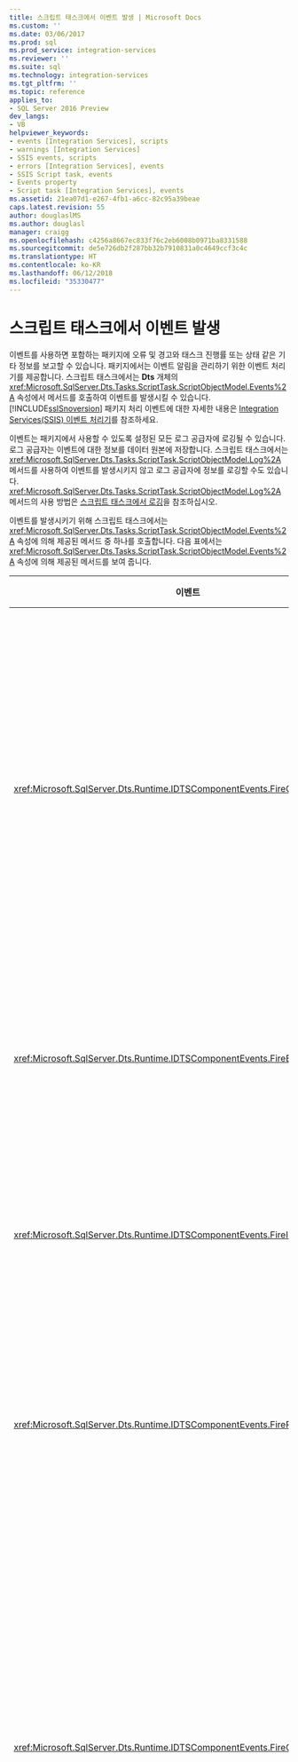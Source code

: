 ```yaml
---
title: 스크립트 태스크에서 이벤트 발생 | Microsoft Docs
ms.custom: ''
ms.date: 03/06/2017
ms.prod: sql
ms.prod_service: integration-services
ms.reviewer: ''
ms.suite: sql
ms.technology: integration-services
ms.tgt_pltfrm: ''
ms.topic: reference
applies_to:
- SQL Server 2016 Preview
dev_langs:
- VB
helpviewer_keywords:
- events [Integration Services], scripts
- warnings [Integration Services]
- SSIS events, scripts
- errors [Integration Services], events
- SSIS Script task, events
- Events property
- Script task [Integration Services], events
ms.assetid: 21ea07d1-e267-4fb1-a6cc-82c95a39beae
caps.latest.revision: 55
author: douglaslMS
ms.author: douglasl
manager: craigg
ms.openlocfilehash: c4256a8667ec833f76c2eb6008b0971ba8331588
ms.sourcegitcommit: de5e726db2f287bb32b7910831a0c4649ccf3c4c
ms.translationtype: HT
ms.contentlocale: ko-KR
ms.lasthandoff: 06/12/2018
ms.locfileid: "35330477"
---
```

# <a name="raising-events-in-the-script-task"></a>스크립트 태스크에서 이벤트 발생
  이벤트를 사용하면 포함하는 패키지에 오류 및 경고와 태스크 진행률 또는 상태 같은 기타 정보를 보고할 수 있습니다. 패키지에서는 이벤트 알림을 관리하기 위한 이벤트 처리기를 제공합니다. 스크립트 태스크에서는 **Dts** 개체의 <xref:Microsoft.SqlServer.Dts.Tasks.ScriptTask.ScriptObjectModel.Events%2A> 속성에서 메서드를 호출하여 이벤트를 발생시킬 수 있습니다. [!INCLUDE[ssISnoversion](../../../includes/ssisnoversion-md.md)] 패키지 처리 이벤트에 대한 자세한 내용은 [Integration Services&#40;SSIS&#41; 이벤트 처리기](../../../integration-services/integration-services-ssis-event-handlers.md)를 참조하세요.  
  
 이벤트는 패키지에서 사용할 수 있도록 설정된 모든 로그 공급자에 로깅될 수 있습니다. 로그 공급자는 이벤트에 대한 정보를 데이터 원본에 저장합니다. 스크립트 태스크에서는 <xref:Microsoft.SqlServer.Dts.Tasks.ScriptTask.ScriptObjectModel.Log%2A> 메서드를 사용하여 이벤트를 발생시키지 않고 로그 공급자에 정보를 로깅할 수도 있습니다. <xref:Microsoft.SqlServer.Dts.Tasks.ScriptTask.ScriptObjectModel.Log%2A> 메서드의 사용 방법은 [스크립트 태스크에서 로깅](../../../integration-services/extending-packages-scripting/task/logging-in-the-script-task.md)을 참조하십시오.  
  
 이벤트를 발생시키기 위해 스크립트 태스크에서는 <xref:Microsoft.SqlServer.Dts.Tasks.ScriptTask.ScriptObjectModel.Events%2A> 속성에 의해 제공된 메서드 중 하나를 호출합니다. 다음 표에서는 <xref:Microsoft.SqlServer.Dts.Tasks.ScriptTask.ScriptObjectModel.Events%2A> 속성에 의해 제공된 메서드를 보여 줍니다.  
  
|이벤트|설명|  
|-----------|-----------------|  
|<xref:Microsoft.SqlServer.Dts.Runtime.IDTSComponentEvents.FireCustomEvent%2A>|패키지에서 사용자가 정의한 사용자 지정 이벤트를 발생시킵니다.|  
|<xref:Microsoft.SqlServer.Dts.Runtime.IDTSComponentEvents.FireError%2A>|패키지에 오류 조건을 알립니다.|  
|<xref:Microsoft.SqlServer.Dts.Runtime.IDTSComponentEvents.FireInformation%2A>|사용자에게 정보를 제공합니다.|  
|<xref:Microsoft.SqlServer.Dts.Runtime.IDTSComponentEvents.FireProgress%2A>|패키지에 태스크 진행률을 알립니다.|  
|<xref:Microsoft.SqlServer.Dts.Runtime.IDTSComponentEvents.FireQueryCancel%2A>|패키지에서 태스크를 중간에 종료해야 하는지 여부를 나타내는 값을 반환합니다.|  
|<xref:Microsoft.SqlServer.Dts.Runtime.IDTSComponentEvents.FireWarning%2A>|태스크가 사용자 알림이 발생할 수 있지만 오류 조건은 아닌 상태에 있음을 패키지에 알립니다.|  
  
## <a name="events-example"></a>이벤트 예  
 다음 예에서는 스크립트 태스크 내에서 이벤트를 발생시키는 방법을 보여 줍니다. 이 예에서는 네이티브 Windows API 함수를 사용하여 인터넷 연결을 사용할 수 있는지 확인합니다. 연결을 사용할 수 없으면 오류가 발생합니다. 불안정할 수 있는 모뎀 연결이 사용 중인 경우에는 경고가 발생합니다. 그렇지 않은 경우 인터넷 연결이 검색되었다는 정보 메시지가 반환됩니다.  
  
```vb  
Private Declare Function InternetGetConnectedState Lib "wininet" _  
    (ByRef dwFlags As Long, ByVal dwReserved As Long) As Long  
  
Private Enum ConnectedStates  
    LAN = &H2  
    Modem = &H1  
    Proxy = &H4  
    Offline = &H20  
    Configured = &H40  
    RasInstalled = &H10  
End Enum  
  
Public Sub Main()  
  
    Dim dwFlags As Long  
    Dim connectedState As Long  
    Dim fireAgain as Boolean  
  
    connectedState = InternetGetConnectedState(dwFlags, 0)  
  
    If connectedState <> 0 Then  
        If (dwFlags And ConnectedStates.Modem) = ConnectedStates.Modem Then  
            Dts.Events.FireWarning(0, "Script Task Example", _  
                "Volatile Internet connection detected.", String.Empty, 0)  
        Else  
            Dts.Events.FireInformation(0, "Script Task Example", _  
                "Internet connection detected.", String.Empty, 0, fireAgain)  
        End If  
    Else  
        ' If not connected to the Internet, raise an error.  
        Dts.Events.FireError(0, "Script Task Example", _  
            "Internet connection not available.", String.Empty, 0)  
    End If  
  
    Dts.TaskResult = ScriptResults.Success  
  
End Sub  
```  
  
```csharp  
using System;  
using System.Data;  
using Microsoft.SqlServer.Dts.Runtime;  
using System.Windows.Forms;  
using System.Runtime.InteropServices;  
  
public class ScriptMain  
{  
  
[DllImport("wininet")]  
        private extern static long InternetGetConnectedState(ref long dwFlags, long dwReserved);  
  
        private enum ConnectedStates  
        {  
            LAN = 0x2,  
            Modem = 0x1,  
            Proxy = 0x4,  
            Offline = 0x20,  
            Configured = 0x40,  
            RasInstalled = 0x10  
        };  
  
        public void Main()  
        {  
            //  
            long dwFlags = 0;  
            long connectedState;  
            bool fireAgain = true;  
            int state;  
  
            connectedState = InternetGetConnectedState(ref dwFlags, 0);  
            state = (int)ConnectedStates.Modem;  
            if (connectedState != 0)  
            {  
                if ((dwFlags & state) == state)  
                {  
                    Dts.Events.FireWarning(0, "Script Task Example", "Volatile Internet connection detected.", String.Empty, 0);  
                }  
                else  
                {  
                    Dts.Events.FireInformation(0, "Script Task Example", "Internet connection detected.", String.Empty, 0, ref fireAgain);  
                }  
            }  
            else  
            {  
                // If not connected to the Internet, raise an error.  
                Dts.Events.FireError(0, "Script Task Example", "Internet connection not available.", String.Empty, 0);  
            }  
  
            Dts.TaskResult = (int)ScriptResults.Success;  
  
        }  
  
```  
  
## <a name="see-also"></a>참고 항목  
 [Integration Services&#40;SSIS&#41; 이벤트 처리기](../../../integration-services/integration-services-ssis-event-handlers.md)   
 [패키지에 이벤트 처리기 추가](http://msdn.microsoft.com/library/5e56885d-8658-480a-bed9-3f2f8003fd78)  
  
  
